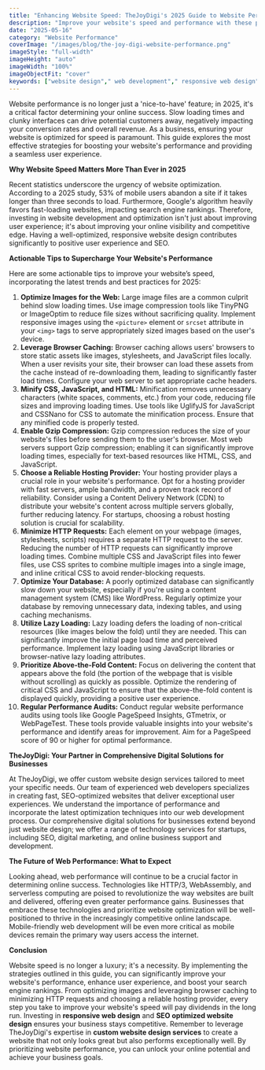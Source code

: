 ```yaml
---
title: "Enhancing Website Speed: TheJoyDigi's 2025 Guide to Website Performance Optimization"
description: "Improve your website's speed and performance with these proven techniques. This guide covers the essential optimization strategies you need to implement to ensure a fast and seamless user experience in 2025."
date: "2025-05-16"
category: "Website Performance"
coverImage: "/images/blog/the-joy-digi-website-performance.png"
imageStyle: "full-width"
imageHeight: "auto"
imageWidth: "100%"
imageObjectFit: "cover"
keywords: ["website design"," web development"," responsive web design","custom website design services"," mobile-friendly web development"," SEO optimized website design"]
---
```


Website performance is no longer just a 'nice-to-have' feature; in 2025, it's a critical factor determining your online success. Slow loading times and clunky interfaces can drive potential customers away, negatively impacting your conversion rates and overall revenue. As a business, ensuring your website is optimized for speed is paramount. This guide explores the most effective strategies for boosting your website's performance and providing a seamless user experience.

**Why Website Speed Matters More Than Ever in 2025**

Recent statistics underscore the urgency of website optimization. According to a 2025 study, 53% of mobile users abandon a site if it takes longer than three seconds to load. Furthermore, Google's algorithm heavily favors fast-loading websites, impacting search engine rankings. Therefore, investing in website development and optimization isn't just about improving user experience; it's about improving your online visibility and competitive edge. Having a well-optimized, responsive website design contributes significantly to positive user experience and SEO.

**Actionable Tips to Supercharge Your Website's Performance**

Here are some actionable tips to improve your website’s speed, incorporating the latest trends and best practices for 2025:

1.  **Optimize Images for the Web:** Large image files are a common culprit behind slow loading times. Use image compression tools like TinyPNG or ImageOptim to reduce file sizes without sacrificing quality. Implement responsive images using the `<picture>` element or `srcset` attribute in your `<img>` tags to serve appropriately sized images based on the user's device.
2.  **Leverage Browser Caching:** Browser caching allows users' browsers to store static assets like images, stylesheets, and JavaScript files locally. When a user revisits your site, their browser can load these assets from the cache instead of re-downloading them, leading to significantly faster load times. Configure your web server to set appropriate cache headers.
3.  **Minify CSS, JavaScript, and HTML:** Minification removes unnecessary characters (white spaces, comments, etc.) from your code, reducing file sizes and improving loading times. Use tools like UglifyJS for JavaScript and CSSNano for CSS to automate the minification process. Ensure that any minified code is properly tested.
4.  **Enable Gzip Compression:** Gzip compression reduces the size of your website's files before sending them to the user's browser. Most web servers support Gzip compression; enabling it can significantly improve loading times, especially for text-based resources like HTML, CSS, and JavaScript.
5.  **Choose a Reliable Hosting Provider:** Your hosting provider plays a crucial role in your website's performance. Opt for a hosting provider with fast servers, ample bandwidth, and a proven track record of reliability. Consider using a Content Delivery Network (CDN) to distribute your website's content across multiple servers globally, further reducing latency. For startups, choosing a robust hosting solution is crucial for scalability.
6.  **Minimize HTTP Requests:** Each element on your webpage (images, stylesheets, scripts) requires a separate HTTP request to the server. Reducing the number of HTTP requests can significantly improve loading times. Combine multiple CSS and JavaScript files into fewer files, use CSS sprites to combine multiple images into a single image, and inline critical CSS to avoid render-blocking requests.
7.  **Optimize Your Database:** A poorly optimized database can significantly slow down your website, especially if you're using a content management system (CMS) like WordPress. Regularly optimize your database by removing unnecessary data, indexing tables, and using caching mechanisms.
8.  **Utilize Lazy Loading:** Lazy loading defers the loading of non-critical resources (like images below the fold) until they are needed. This can significantly improve the initial page load time and perceived performance. Implement lazy loading using JavaScript libraries or browser-native lazy loading attributes.
9.  **Prioritize Above-the-Fold Content:** Focus on delivering the content that appears above the fold (the portion of the webpage that is visible without scrolling) as quickly as possible. Optimize the rendering of critical CSS and JavaScript to ensure that the above-the-fold content is displayed quickly, providing a positive user experience.
10. **Regular Performance Audits:** Conduct regular website performance audits using tools like Google PageSpeed Insights, GTmetrix, or WebPageTest. These tools provide valuable insights into your website's performance and identify areas for improvement. Aim for a PageSpeed score of 90 or higher for optimal performance.

**TheJoyDigi: Your Partner in Comprehensive Digital Solutions for Businesses**

At TheJoyDigi, we offer custom website design services tailored to meet your specific needs. Our team of experienced web developers specializes in creating fast, SEO-optimized websites that deliver exceptional user experiences. We understand the importance of performance and incorporate the latest optimization techniques into our web development process. Our comprehensive digital solutions for businesses extend beyond just website design; we offer a range of technology services for startups, including SEO, digital marketing, and online business support and development.

**The Future of Web Performance: What to Expect**

Looking ahead, web performance will continue to be a crucial factor in determining online success. Technologies like HTTP/3, WebAssembly, and serverless computing are poised to revolutionize the way websites are built and delivered, offering even greater performance gains. Businesses that embrace these technologies and prioritize website optimization will be well-positioned to thrive in the increasingly competitive online landscape. Mobile-friendly web development will be even more critical as mobile devices remain the primary way users access the internet.

**Conclusion**

Website speed is no longer a luxury; it's a necessity. By implementing the strategies outlined in this guide, you can significantly improve your website's performance, enhance user experience, and boost your search engine rankings. From optimizing images and leveraging browser caching to minimizing HTTP requests and choosing a reliable hosting provider, every step you take to improve your website's speed will pay dividends in the long run. Investing in **responsive web design** and **SEO optimized website design** ensures your business stays competitive. Remember to leverage TheJoyDigi's expertise in **custom website design services** to create a website that not only looks great but also performs exceptionally well. By prioritizing website performance, you can unlock your online potential and achieve your business goals.